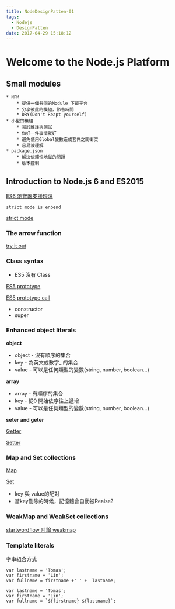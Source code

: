 ```yaml
---
title: NodeDesignPatten-01
tags:
  - Nodejs
  - DesignPatten
date: 2017-04-29 15:18:12
---
```



# Welcome to the Node.js Platform

## Small modules

    * NPM
        * 提供一個共同的Module 下載平台
        * 分享彼此的模組，節省時間
        * DRY(Don't Reapt yourself)
    * 小型的模組
        * 易於維護與測試
        * 做好一件事情就好
        * 避免使用Global變數造成套件之間衝突
        * 容易被理解
    * package.json
        * 解決依賴性地獄的問題
        * 版本控制

## Introduction to Node.js 6 and ES2015

[ES6 瀏覽器支援現況](https://kangax.github.io/compat-table/es6/)

```
strict mode is enbend
```
[strict mode](https://www.google.com/search?q=javascript+strict+mode&ie=utf-8&oe=utf-8)

### The arrow function

[try it out](https://babeljs.io/repl/#?babili=false&evaluate=true&lineWrap=false&presets=es2015%2Creact%2Cstage-2&targets=&browsers=&builtIns=false&code=)

### Class syntax

* ES5 沒有 Class

[ES5 prototype](https://developer.mozilla.org/zh-TW/docs/Web/JavaScript/Reference/Global_Objects/Object/prototype)

[ES5 prototype.call](https://developer.mozilla.org/zh-TW/docs/Web/JavaScript/Reference/Global_Objects/Function/call)

* constructor
* super

### Enhanced object literals

**object**

* object - 沒有順序的集合
* key - 為英文或數字_ 的集合
* value - 可以是任何類型的變數(string, number, boolean...)

**array**

* array - 有順序的集合
* key - 從0 開始依序往上遞增
* value - 可以是任何類型的變數(string, number, boolean...)

**seter and geter**

[Getter](https://developer.mozilla.org/en-US/docs/Web/JavaScript/Reference/Functions/get)

[Setter](https://developer.mozilla.org/en-US/docs/Web/JavaScript/Reference/Functions/set)

### Map and Set collections

[Map](https://developer.mozilla.org/en/docs/Web/JavaScript/Reference/Global_Objects/Map)

[Set](https://developer.mozilla.org/en/docs/Web/JavaScript/Reference/Global_Objects/Set)

* key 與 value的配對
* 當key刪除的時候，記憶體會自動被Realse?

### WeakMap and WeakSet collections

[startwordflow 討論 weakmap](http://stackoverflow.com/questions/29413222/what-are-the-actual-uses-of-es6-weakmap)

### Template literals

字串組合方式

```
var lastname = 'Tomas';
var firstname = 'Lin';
var fullname = firstname +' ' +  lastname;
```

```
var lastname = 'Tomas';
var firstname = 'Lin';
var fullname = `${firstname} ${lastname}`;
```